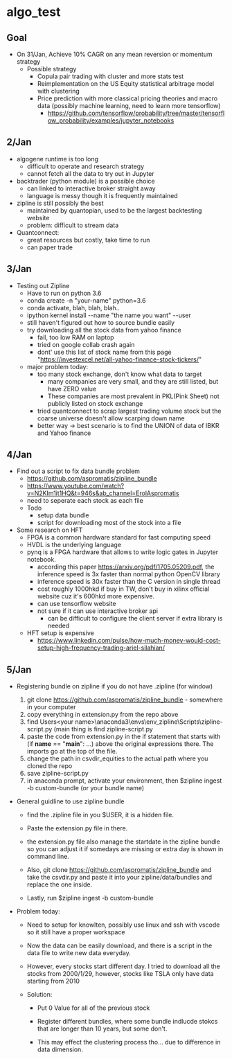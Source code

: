 # algo_test

## Goal

- On 31/Jan, Achieve 10% CAGR on any mean reversion or momentum strategy
  - Possible strategy
    - Copula pair trading with cluster and more stats test
    - Reimplementation on the US Equity statistical arbitrage model with clustering
    - Price prediction with more classical pricing theories and macro data (possibly machine learning, need to learn more tensorflow)
      - <https://github.com/tensorflow/probability/tree/master/tensorflow_probability/examples/jupyter_notebooks>  

## 2/Jan

- algogene runtime is too long
  - difficult to operate and research strategy
  - cannot fetch all the data to try out in Jupyter
- backtrader (python module) is a possible choice
  - can linked to interactive broker straight away
  - language is messy though it is frequently maintained
- zipline is still possibly the best
  - maintained by quantopian, used to be the largest backtesting website
  - problem: difficult to stream data
- Quantconnect:
  - great resources but costly, take time to run
  - can paper trade

## 3/Jan

- Testing out Zipline
  - Have to run on python 3.6
  - conda create -n "your-name" python=3.6
  - conda activate, blah, blah, blah..
  - ipython kernel install --name "the name you want" --user
  - still haven't figured out how to source bundle easily
  - try downloading all the stock data from yahoo finance
    - fail, too low RAM on laptop
    - tried on google collab crash again
    - dont' use this list of stock name from this page "https://investexcel.net/all-yahoo-finance-stock-tickers/"
  - major problem today:
    - too many stock exchange, don't know what data to target
      - many companies are very small, and they are still listed, but have ZERO value
      - These companies are most prevalent in PKL(Pink Sheet) not publicly listed on stock exchange
    - tried quantconnect to scrap largest trading volume stock but the coarse universe doesn't allow scarping down name
    - better way -> best scenario is to find the UNION of data of IBKR and Yahoo finance

## 4/Jan

- Find out a script to fix data bundle problem
  - https://github.com/aspromatis/zipline_bundle
  - <https://www.youtube.com/watch?v=N2KIm1it1HQ&t=946s&ab_channel=ErolAspromatis>
  - need to seperate each stock as each file
  - Todo
    - setup data bundle
    - script for downloading most of the stock into a file
- Some research on HFT
  - FPGA is a common hardware standard for fast computing speed
  - HVDL is the underlying language
  - pynq is a FPGA hardware that allows to write logic gates in Jupyter notebook.
    - according this paper https://arxiv.org/pdf/1705.05209.pdf, the inference speed is 3x faster than normal python OpenCV library
    - inference speed is 30x faster than the C version in single thread
    - cost roughly 1000hkd if buy in TW, don't buy in xilinx official website cuz it's 600hkd more expensive.
    - can use tensorflow website
    - not sure if it can use interactive broker api
      - can be difficult to configure the client server if extra library is needed
  - HFT setup is expensive
    - <https://www.linkedin.com/pulse/how-much-money-would-cost-setup-high-frequency-trading-ariel-silahian/>

## 5/Jan

- Registering bundle on zipline if you do not have .zipline (for window)
  1. git clone <https://github.com/aspromatis/zipline_bundle> - somewhere in your computer
  2. copy everything in extension.py from the repo above
  3. find Users\<your name>\anaconda3\envs\env_zipline\Scripts\zipline-script.py (main thing is find zipline-script.py
  4. paste the code from extension.py in the if statement that starts with (if __name__ == "__main__": ...) above the original expressions there. The imports go at the top of the file.
  5. change the path in csvdir_equities to the actual path where you cloned the repo
  6. save zipline-script.py
  7. in anaconda prompt, activate your environment, then $zipline ingest -b custom-bundle (or your bundle name)

- General guidline to use zipline bundle
  - find the .zipline file in you $USER, it is a hidden file. 
  - Paste the extension.py file in there.
  - the extension.py file also manage the startdate in the zipline bundle so you can adjust it if somedays are missing or extra day is shown in command line.
  - Also, git clone <https://github.com/aspromatis/zipline_bundle> and take the csvdir.py and paste it into your zipline/data/bundles and replace the one inside.

  - Lastly, run $zipline ingest -b custom-bundle
- Problem today:
  - Need to setup for knowlten, possibly use linux and ssh with vscode so it still have a proper workspace

  - Now the data can be easily download, and there is a script in the data file to write new data everyday.

  - However, every stocks start different day. I tried to download all the stocks from 2000/1/29, however, stocks like TSLA only have data starting from 2010

  - Solution:
  
    - Put 0 Value for all of the previous stock

    - Register different bundles, where some bundle indlucde stokcs that are longer than 10 years, but some don't.

    - This may effect the clustering process tho... due to difference in data dimension.
